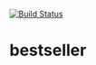[![Build Status](https://travis-ci.com/Kevatsaapas/bestseller.svg?branch=master)](https://travis-ci.com/Kevatsaapas/bestseller)

# bestseller
